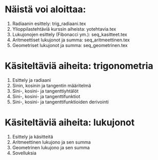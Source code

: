 # Näistä voi aloittaa:

1. Radiaanin esittely: trig_radiaani.tex
2. Ylioppilastehtäviä kurssin aiheista: yotehtavia.tex
3. Lukujonojen esittely (Fibonacci ym.): seq_kasitteet.tex
4. Aritmeettiset lukujonot ja summa: seq_aritmeettinen.tex
5. Geometriset lukujonot ja summa: seq_geometrinen.tex

# Käsiteltäviä aiheita: trigonometria

1. Esittely ja radiaani
2. Sinin, kosinin ja tangentin määritelmä
3. Sini-, kosini- ja tangenttiyhtälöt
4. Sini-, kosini- ja tangenttifunktiot
5. Sini-, kosini- ja tangenttifunktioiden derivointi

# Käsiteltäviä aiheita: lukujonot

1. Esittely ja käsitteitä
2. Aritmeettinen lukujono ja sen summa
3. Geometrinen lukujono ja sen summa
4. Sovelluksia
